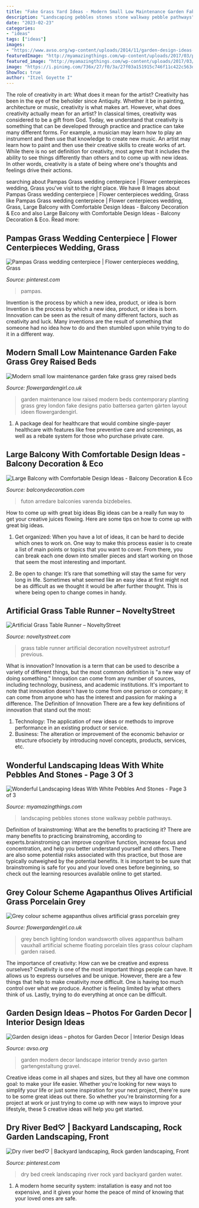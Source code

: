 ```yaml
---
title: "Fake Grass Yard Ideas - Modern Small Low Maintenance Garden Fake Grass Grey Raised Beds"
description: "Landscaping pebbles stones stone walkway pebble pathways"
date: "2023-02-23"
categories:
- "ideas"
tags: ["ideas"]
images:
- "https://www.avso.org/wp-content/uploads/2014/11/garden-design-ideas-photos-for-garden-decor-1415699180.jpg"
featuredImage: "http://myamazingthings.com/wp-content/uploads/2017/03/pebble-and-stone-walkway-1024x671.png"
featured_image: "http://myamazingthings.com/wp-content/uploads/2017/03/pebble-and-stone-walkway-1024x671.png"
image: "https://i.pinimg.com/736x/27/f0/3a/27f03a151915c746f11c422c563d2ed2--dry-creek-water-features.jpg"
ShowToc: true
author: "Itzel Goyette I"
---
```



The role of creativity in art: What does it mean for the artist?
Creativity has been in the eye of the beholder since Antiquity. Whether it be in painting, architecture or music, creativity is what makes art. However, what does creativity actually mean for an artist? In classical times, creativity was considered to be a gift from God. Today, we understand that creativity is something that can be developed through practice and practice can take many different forms. For example, a musician may learn how to play an instrument and then use that knowledge to create new music. An artist may learn how to paint and then use their creative skills to create works of art. While there is no set definition for creativity, most agree that it includes the ability to see things differently than others and to come up with new ideas. In other words, creativity is a state of being where one's thoughts and feelings drive their actions.

	

		
searching about Pampas Grass wedding centerpiece | Flower centerpieces wedding, Grass you've visit to the right place. We have 8 Images about Pampas Grass wedding centerpiece | Flower centerpieces wedding, Grass like Pampas Grass wedding centerpiece | Flower centerpieces wedding, Grass, Large Balcony with Comfortable Design Ideas - Balcony Decoration &amp; Eco and also Large Balcony with Comfortable Design Ideas - Balcony Decoration &amp; Eco. Read more:
		
    
## Pampas Grass Wedding Centerpiece | Flower Centerpieces Wedding, Grass

<img loading=lazy src="https://i.pinimg.com/736x/80/b2/7d/80b27db8fa1841a627c8045efdec38be.jpg" onerror="this.onerror=null;this.src='https://tse2.mm.bing.net/th?id=OIP.vkAD8GFxO3Tgm7EQNPKq5QHaLH&amp;pid=15.1';" alt="Pampas Grass wedding centerpiece | Flower centerpieces wedding, Grass">

_Source: pinterest.com_

>pampas. 

	

Invention is the process by which a new idea, product, or idea is born
Invention is the process by which a new idea, product, or idea is born. Innovation can be seen as the result of many different factors, such as creativity and luck. Many inventions are the result of something that someone had no idea how to do and then stumbled upon while trying to do it in a different way.

    
## Modern Small Low Maintenance Garden Fake Grass Grey Raised Beds

<img loading=lazy src="http://flowergardengirl.co.uk/wp-content/uploads/2016/02/modern-small-low-maintenance-garden-fake-grass-grey-raised-beds-contemporary-planting-mayfair-london-1024x576.jpg" onerror="this.onerror=null;this.src='https://tse4.mm.bing.net/th?id=OIP.elcyEp7_Yb2sgFWe_p01HwHaEK&amp;pid=15.1';" alt="Modern small low maintenance garden fake grass grey raised beds">

_Source: flowergardengirl.co.uk_

>garden maintenance low raised modern beds contemporary planting grass grey london fake designs patio battersea garten gärten layout ideen flowergardengirl. 

	

1) A package deal for healthcare that would combine single-payer healthcare with features like free preventive care and screenings, as well as a rebate system for those who purchase private care.

    
## Large Balcony With Comfortable Design Ideas - Balcony Decoration &amp; Eco

<img loading=lazy src="https://www.balconydecoration.com/wp-content/uploads/2020/03/Large-Balcony-ideas-14.jpg" onerror="this.onerror=null;this.src='https://tse2.mm.bing.net/th?id=OIP.4axW_o-NbhI18KudpWjMHQHaKA&amp;pid=15.1';" alt="Large Balcony with Comfortable Design Ideas - Balcony Decoration &amp; Eco">

_Source: balconydecoration.com_

>futon arredare balconies varenda bizdebeles. 

	

How to come up with great big ideas
Big ideas can be a really fun way to get your creative juices flowing. Here are some tips on how to come up with great big ideas. 
1. Get organized: When you have a lot of ideas, it can be hard to decide which ones to work on. One way to make this process easier is to create a list of main points or topics that you want to cover. From there, you can break each one down into smaller pieces and start working on those that seem the most interesting and important. 

2. Be open to change: It’s rare that something will stay the same for very long in life. Sometimes what seemed like an easy idea at first might not be as difficult as we thought it would be after further thought. This is where being open to change comes in handy.

    
## Artificial Grass Table Runner – NoveltyStreet

<img loading=lazy src="https://noveltystreet.com/wp-content/uploads/2015/12/Artificial-Grass-Table-Runner-Party-Decoration.jpg" onerror="this.onerror=null;this.src='https://tse2.mm.bing.net/th?id=OIP.z3-082oo3_6uq2uYy9O4ZQHaHa&amp;pid=15.1';" alt="Artificial Grass Table Runner – NoveltyStreet">

_Source: noveltystreet.com_

>grass table runner artificial decoration noveltystreet astroturf previous. 

	

What is innovation?
Innovation is a term that can be used to describe a variety of different things, but the most common definition is "a new way of doing something." Innovation can come from any number of sources, including technology, business, and academic institutions. It's important to note that innovation doesn't have to come from one person or company; it can come from anyone who has the interest and passion for making a difference.
The Definition of Innovation
There are a few key definitions of innovation that stand out the most: 
1. Technology: The application of new ideas or methods to improve performance in an existing product or service. 
2. Business: The alteration or improvement of the economic behavior or structure ofsociety by introducing novel concepts, products, services, etc. 

    
## Wonderful Landscaping Ideas With White Pebbles And Stones - Page 3 Of 3

<img loading=lazy src="http://myamazingthings.com/wp-content/uploads/2017/03/pebble-and-stone-walkway-1024x671.png" onerror="this.onerror=null;this.src='https://tse4.mm.bing.net/th?id=OIP.NXTRW0err7-1uOYUMnif_AHaE2&amp;pid=15.1';" alt="Wonderful Landscaping Ideas With White Pebbles And Stones - Page 3 of 3">

_Source: myamazingthings.com_

>landscaping pebbles stones stone walkway pebble pathways. 

	

Definition of brainstroming: What are the benefits to practicing it?
There are many benefits to practicing brainstroming, according to experts.brainstroming can improve cognitive function, increase focus and concentration, and help you better understand yourself and others. There are also some potential risks associated with this practice, but those are typically outweighed by the potential benefits. It is important to be sure that brainstroming is safe for you and your loved ones before beginning, so check out the learning resources available online to get started.

    
## Grey Colour Scheme Agapanthus Olives Artificial Grass Porcelain Grey

<img loading=lazy src="https://flowergardengirl.co.uk/wp-content/uploads/2015/11/Raised-beds-grey-colour-scheme-agapanthus-olives-artificial-grass-porcelain-grey-tiles-Floating-bench-lighting-Balham-Wandsworth-Battersea-Vauxhall-Fulham-Chelsea-London.jpg" onerror="this.onerror=null;this.src='https://tse3.mm.bing.net/th?id=OIP.nM6w3Ac7wg2Gm6t5z2-zSAHaO7&amp;pid=15.1';" alt="Grey colour scheme agapanthus olives artificial grass porcelain grey">

_Source: flowergardengirl.co.uk_

>grey bench lighting london wandsworth olives agapanthus balham vauxhall artificial scheme floating porcelain tiles grass colour clapham garden raised. 

	

The importance of creativity: How can we be creative and express ourselves?
Creativity is one of the most important things people can have. It allows us to express ourselves and be unique. However, there are a few things that help to make creativity more difficult. One is having too much control over what we produce. Another is feeling limited by what others think of us. Lastly, trying to do everything at once can be difficult.

    
## Garden Design Ideas – Photos For Garden Decor | Interior Design Ideas

<img loading=lazy src="https://www.avso.org/wp-content/uploads/2014/11/garden-design-ideas-photos-for-garden-decor-1415699180.jpg" onerror="this.onerror=null;this.src='https://tse4.mm.bing.net/th?id=OIP.0lhPYSelw8ca63hxsNxl4AHaLG&amp;pid=15.1';" alt="Garden design ideas – photos for Garden Decor | Interior Design Ideas">

_Source: avso.org_

>garden modern decor landscape interior trendy avso garten gartengestaltung gravel. 

	

Creative ideas come in all shapes and sizes, but they all have one common goal: to make your life easier. Whether you're looking for new ways to simplify your life or just some inspiration for your next project, there're sure to be some great ideas out there. So whether you're brainstorming for a project at work or just trying to come up with new ways to improve your lifestyle, these 5 creative ideas will help you get started.

    
## Dry River Bed♡ | Backyard Landscaping, Rock Garden Landscaping, Front

<img loading=lazy src="https://i.pinimg.com/736x/27/f0/3a/27f03a151915c746f11c422c563d2ed2--dry-creek-water-features.jpg" onerror="this.onerror=null;this.src='https://tse4.mm.bing.net/th?id=OIP.QeLPY0ofuH6MOzITMTFMiwHaJ4&amp;pid=15.1';" alt="Dry river bed♡ | Backyard landscaping, Rock garden landscaping, Front">

_Source: pinterest.com_

>dry bed creek landscaping river rock yard backyard garden water. 

	

1. A modern home security system: installation is easy and not too expensive, and it gives your home the peace of mind of knowing that your loved ones are safe. 

